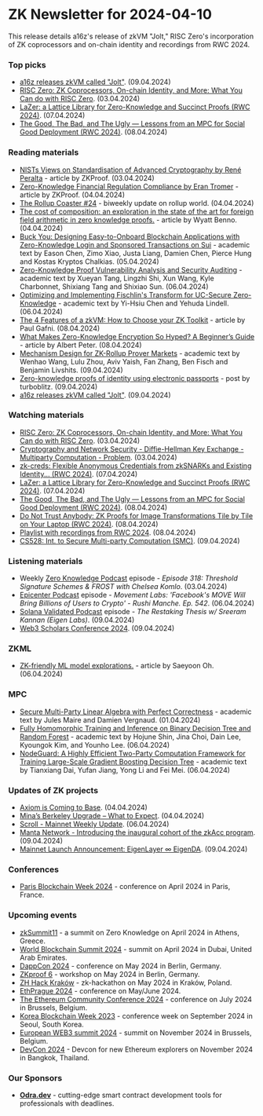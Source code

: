# ZK Newsletter for 2024-04-10
This release details a16z's release of zkVM "Jolt," RISC Zero's incorporation of ZK coprocessors and on-chain identity and recordings from RWC 2024.

### Top picks
* [a16z releases zkVM called "Jolt"](https://a16zcrypto.com/posts/article/a-new-era-in-snark-design-releasing-jolt/). (09.04.2024)
* [RISC Zero: ZK Coprocessors, On-chain Identity, and More: What You Can do with RISC Zero](https://www.youtube.com/watch?v=DzOWh3Ht0_Q). (03.04.2024)
* [LaZer: a Lattice Library for Zero-Knowledge and Succinct Proofs (RWC 2024)](https://www.youtube.com/watch?v=NlQNOPlxFOQ). (07.04.2024)
* [The Good, The Bad, and The Ugly — Lessons from an MPC for Social Good Deployment (RWC 2024)](https://www.youtube.com/watch?v=l-HrnrnB6dU). (08.04.2024)

### Reading materials 
* [NISTs Views on Standardisation of Advanced Cryptography by René Peralta](https://zkproof.org/2024/04/03/nists-views-on-standardisation-of-advanced-cryptography-by-rene-peralta/) - article by ZKProof. (03.04.2024)
* [Zero-Knowledge Financial Regulation Compliance by Eran Tromer](https://zkproof.org/2024/04/04/zero-knowledge-financial-regulation-compliance-by-eran-tromer/) - article by ZKProof. (04.04.2024)
* [The Rollup Coaster #24](https://taiko.mirror.xyz/3AJpyqvng8bi7KiyCUJleaZmEl474dv1Yn8vQQMYGAk) - biweekly update on rollup world. (04.04.2024)
* [The cost of composition: an exploration in the state of the art for foreign field arithmetic in zero knowledge proofs.](https://blog.icme.io/the-cost-of-recursion-explorations-in-the-state-of-the-art-of-foreign-arithmetic/) - article by Wyatt Benno. (04.04.2024)
* [Buck You: Designing Easy-to-Onboard Blockchain Applications with Zero-Knowledge Login and Sponsored Transactions on Sui](https://arxiv.org/pdf/2404.03845) - academic text by Eason Chen, Zimo Xiao, Justa Liang, Damien Chen, Pierce Hung and Kostas Kryptos Chalkias. (05.04.2024)
* [Zero-Knowledge Proof Vulnerability Analysis and Security Auditing](https://eprint.iacr.org/2024/514.pdf) - academic text by Xueyan Tang, Lingzhi Shi, Xun Wang, Kyle Charbonnet, Shixiang Tang and Shixiao Sun. (06.04.2024)
* [Optimizing and Implementing Fischlin's Transform for UC-Secure Zero-Knowledge](https://eprint.iacr.org/2024/526.pdf) - academic text by Yi-Hsiu Chen and Yehuda Lindell. (06.04.2024)
* [The 4 Features of a zkVM: How to Choose your ZK Toolkit](https://www.risczero.com/blog/the-4-features-of-a-zkvm-how-to-choose-your-zk-toolkit) - article by Paul Gafni. (08.04.2024)
* [What Makes Zero-Knowledge Encryption So Hyped? A Beginner’s Guide](https://medium.com/coinmonks/what-makes-zero-knowledge-encryption-so-hyped-a-beginners-guide-17c704971570) - article by Albert Peter. (08.04.2024)
* [Mechanism Design for ZK-Rollup Prover Markets](https://arxiv.org/pdf/2404.06495) - academic text by Wenhao Wang, Lulu Zhou, Aviv Yaish, Fan Zhang, Ben Fisch and Benjamin Livshits. (09.04.2024)
* [Zero-knowledge proofs of identity using electronic passports](https://ethresear.ch/t/zero-knowledge-proofs-of-identity-using-electronic-passports/19263) - post by turboblitz. (09.04.2024)
* [a16z releases zkVM called "Jolt"](https://a16zcrypto.com/posts/article/a-new-era-in-snark-design-releasing-jolt/). (09.04.2024)

### Watching materials
* [RISC Zero: ZK Coprocessors, On-chain Identity, and More: What You Can do with RISC Zero](https://www.youtube.com/watch?v=DzOWh3Ht0_Q). (03.04.2024)
* [Cryptography and Network Security - Diffie-Hellman Key Exchange - Multiparty Computation - Problem](https://www.youtube.com/watch?v=1KDl9CUmFXE). (03.04.2024)
* [zk-creds: Flexible Anonymous Credentials from zkSNARKs and Existing Identity... (RWC 2024)](https://www.youtube.com/watch?v=TKudtC481g4). (07.04.2024)
* [LaZer: a Lattice Library for Zero-Knowledge and Succinct Proofs (RWC 2024)](https://www.youtube.com/watch?v=NlQNOPlxFOQ). (07.04.2024)
* [The Good, The Bad, and The Ugly — Lessons from an MPC for Social Good Deployment (RWC 2024)](https://www.youtube.com/watch?v=l-HrnrnB6dU). (08.04.2024)
* [Do Not Trust Anybody: ZK Proofs for Image Transformations Tile by Tile on Your Laptop (RWC 2024)](https://www.youtube.com/watch?v=X8ebjijCTMA). (08.04.2024)
* [Playlist with recordings from RWC 2024](https://www.youtube.com/playlist?list=PLeeS-3Ml-rprAsk-5xAAPHB_3mhBb42jV). (08.04.2024)
* [CS528: Int. to Secure Multi-party Computation (SMC)](https://www.youtube.com/watch?v=Ywjm52Bcgmg). (09.04.2024)

### Listening materials
* Weekly [Zero Knowledge Podcast](https://zeroknowledge.fm/318-2/) episode - *Episode 318: Threshold Signature Schemes & FROST with Chelsea Komlo*. (03.04.2024) 
* [Epicenter Podcast](https://www.youtube.com/watch?v=Medn_zLeLuk) episode - *Movement Labs: 'Facebook's MOVE Will Bring Billions of Users to Crypto' - Rushi Manche. Ep. 542*. (06.04.2024) 
* [Solana Validated Podcast](https://solana.com/validated/episodes/the-restaking-thesis-w-sreeram-kannan-eigen-labs) episode - *The Restaking Thesis w/ Sreeram Kannan (Eigen Labs)*. (09.04.2024) 
* [Web3 Scholars Conference 2024](https://www.youtube.com/watch?v=u7akrIYZhFA). (09.04.2024)

### ZKML
* [ZK-friendly ML model explorations.](https://medium.com/@saeyoon17/zk-friendly-ml-model-explorations-5a57b519fe87) - article by Saeyoon Oh. (06.04.2024)

### MPC
* [Secure Multi-Party Linear Algebra with Perfect Correctness](https://eprint.iacr.org/2024/508.pdf) - academic text by Jules Maire and Damien Vergnaud. (01.04.2024)
* [Fully Homomorphic Training and Inference on Binary Decision Tree and Random Forest](https://eprint.iacr.org/2024/529.pdf) - academic text by Hojune Shin, Jina Choi, Dain Lee, Kyoungok Kim, and Younho Lee. (06.04.2024)
* [NodeGuard: A Highly Efficient Two-Party Computation Framework for Training Large-Scale Gradient Boosting Decision Tree](https://eprint.iacr.org/2024/535.pdf) - academic text by Tianxiang Dai, Yufan Jiang, Yong Li and Fei Mei. (06.04.2024)

### Updates of ZK projects
* [Axiom is Coming to Base](https://blog.axiom.xyz/base-testnet/). (04.04.2024)
* [Mina’s Berkeley Upgrade – What to Expect](https://minaprotocol.com/blog/minas-berkeley-upgrade-what-to-expect). (04.04.2024)
* [Scroll - Mainnet Weekly Update](https://twitter.com/Scroll_ZKP/status/1776387314685723027). (06.04.2024)
* [Manta Network - Introducing the inaugural cohort of the zkAcc program](https://mantanetwork.medium.com/introducing-the-inaugural-cohort-of-the-zkacc-program-52c39e00a088). (09.04.2024)
* [Mainnet Launch Announcement: EigenLayer ∞ EigenDA](https://www.blog.eigenlayer.xyz/mainnet-launch-eigenlayer-eigenda/). (09.04.2024)

### Conferences
* [Paris Blockchain Week 2024](https://www.parisblockchainweek.com/) - conference on April 2024 in Paris, France.

### Upcoming events
* [zkSummit11](https://www.zksummit.com/) - a summit on Zero Knowledge on April 2024 in Athens, Greece. 
* [World Blockchain Summit 2024](https://www.worldblockchainsummit.com/dxb-apr-24) - summit on April 2024 in Dubai, United Arab Emirates.
* [DappCon 2024](https://www.dappcon.io/) - conference on May 2024 in Berlin, Germany. 
* [ZKproof 6](https://zkproof.org/events/zkproof-6-berlin/) - workshop on May 2024 in Berlin, Germany. 
* [ZH Hack Kraków](https://www.zkkrakow.com/) - zk-hackathon on May 2024 in Kraków, Poland.
* [EthPrague 2024](https://ethprague.com/) - conference on May/June 2024.
* [The Ethereum Community Conference 2024](https://ethcc.io/) - conference on July 2024 in Brussels, Belgium. 
* [Korea Blockchain Week 2023](https://koreablockchainweek.com/) - conference week on September 2024 in Seoul, South Korea.
* [European WEB3 summit 2024](https://www.web3eurosummit.eu/) - summit on November 2024 in Brussels, Belgium.
* [DevCon 2024](https://devcon.org/) - Devcon for new Ethereum explorers on November 2024 in Bangkok, Thailand.

### Our Sponsors
* **[Odra.dev](https://odra.dev)** - cutting-edge smart contract development tools for professionals with deadlines.

